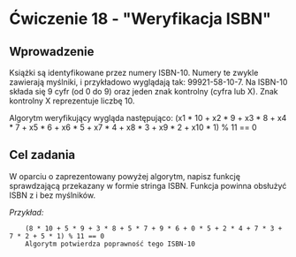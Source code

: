 # Ćwiczenie 18 - "Weryfikacja ISBN"

## Wprowadzenie

Książki są identyfikowane przez numery ISBN-10. Numery te zwykle zawierają myślniki, i przykładowo wyglądają tak: 99921-58-10-7.
Na ISBN-10 składa się 9 cyfr (od 0 do 9) oraz jeden znak kontrolny (cyfra lub X). Znak kontrolny X reprezentuje liczbę 10.

Algorytm weryfikujący wygląda następująco:
(x1 * 10 + x2 * 9 + x3 * 8 + x4 * 7 + x5 * 6 + x6 * 5 + x7 * 4 + x8 * 3 + x9 * 2 + x10 * 1) % 11 == 0

## Cel zadania

W oparciu o zaprezentowany powyżej algorytm, napisz funkcję sprawdzającą przekazany w formie stringa ISBN. Funkcja powinna obsłużyć ISBN z i bez myślników.

_Przykład:_

``` Weźmy ISBN: 85-359-0277-5
    (8 * 10 + 5 * 9 + 3 * 8 + 5 * 7 + 9 * 6 + 0 * 5 + 2 * 4 + 7 * 3 + 7 * 2 + 5 * 1) % 11 == 0
    Algorytm potwierdza poprawność tego ISBN-10
```
